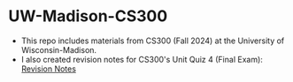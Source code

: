 # UW-Madison-CS300
- This repo includes materials from CS300 (Fall 2024) at the University of Wisconsin-Madison.
- I also created revision notes for CS300's Unit Quiz 4 (Final Exam): [Revision Notes](https://github.com/LZYEIL/CS300-UnitQuiz4-Review)
